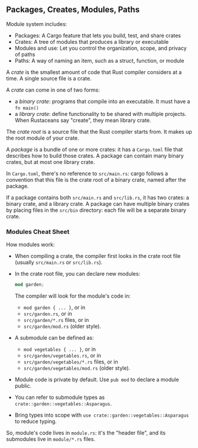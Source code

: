 ## Packages, Creates, Modules, Paths

Module system includes:

* Packages: A Cargo feature that lets you build, test, and share crates
* Crates: A tree of modules that produces a library or executable
* Modules and use: Let you control the organization, scope, and privacy of paths
* Paths: A way of naming an item, such as a struct, function, or module

A *crate* is the smallest amount of code that Rust compiler considers at a time.
A single source file is a crate.

A *crate* can come in one of two forms:

* a *binary crate*: programs that compile into an executable. It must have a `fn main()`
* a *library crate*: define functionality to be shared with multiple projects.
  When Rustaceans say "create", they mean library crate.

The *crate root* is a source file that the Rust compiler starts from.
It makes up the root module of your crate.

A *package* is a bundle of one or more crates: it has a `Cargo.toml` file that describes
how to build those crates. A package can contain many binary crates, but at most one library crate.

In `Cargo.toml`, there's no reference to `src/main.rs`: cargo follows a convention that this file is
the crate root of a binary crate, named after the package.

If a package contains both `src/main.rs` and `src/lib.rs`, it has two crates: a binary crate, and a library crate.
A package can have multiple binary crates by placing files in the `src/bin` directory:
each file will be a separate binary crate.

### Modules Cheat Sheet

How modules work:

* When compiling a crate, the compiler first looks in the crate root file (usually `src/main.rs` or `src/lib.rs`).
* In the crate root file, you can declare new modules:

  ```rust
  mod garden;
  ```

  The compiler will look for the module's code in:
  * `mod garden { ... }`, or in
  * `src/garden.rs`, or in
  * `src/garden/*.rs` files, or in
  * `src/garden/mod.rs` (older style).

* A submodule can be defined as:

  * `mod vegetables { ... }`, or in
  * `src/garden/vegetables.rs`, or in
  * `src/garden/vegetables/*.rs` files, or in
  * `src/garden/vegetables/mod.rs` (older style).

* Module code is private by default. Use `pub mod` to declare a module public.
* You can refer to submodule types as `crate::garden::vegetables::Asparagus`.
* Bring types into scope with `use crate::garden::vegetables::Asparagus` to reduce typing.

So, module's code lives in `module.rs`: it's the "header file",
and its submodules live in `module/*.rs` files.
